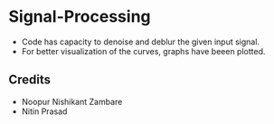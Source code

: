 # Signal-Processing
* Code has capacity to denoise and deblur the given input signal.
* For better visualization of the curves, graphs have beeen plotted.
## Credits
* Noopur Nishikant Zambare
* Nitin Prasad
